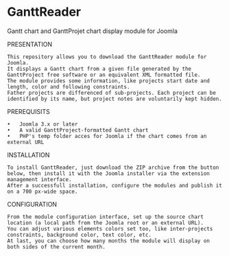 GanttReader
=================================

Gantt chart and GanttProjet chart display module for Joomla

PRESENTATION

	This repository allows you to download the GanttReader module for Joomla. 
	It displays a Gantt chart from a given file generated by the GanttProject free software or an equivalent XML formatted file.
	The module provides some information, like projects start date and length, color and following constraints. 
	Father projects are differenced of sub-projects. Each project can be identified by its name, but project notes are voluntarily kept hidden.

PREREQUISITS

	•	Joomla 3.x or later
	•	A valid GanttProject-formatted Gantt chart
	•	PHP's temp folder acces for Joomla if the chart comes from an external URL

INSTALLATION

	To install GanttReader, just download the ZIP archive from the button below, then install it with the Joomla installer via the extension management interface.
	After a successfull installation, configure the modules and publish it on a 700 px-wide space.

CONFIGURATION

	From the module configuration interface, set up the source chart location (a local path from the Joomla root or an external URL).
	You can adjust various elements colors set too, like inter-projects constraints, background color, text color, etc.
	At last, you can choose how many months the module will display on both sides of the current month.
